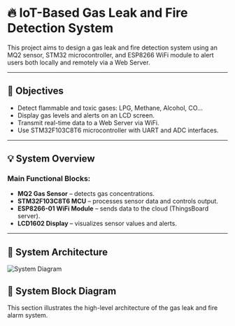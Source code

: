 # 🔥 IoT-Based Gas Leak and Fire Detection System

This project aims to design a gas leak and fire detection system using an MQ2 sensor, STM32 microcontroller, and ESP8266 WiFi module to alert users both locally and remotely via a Web Server.

---

## 🎯 Objectives

- Detect flammable and toxic gases: LPG, Methane, Alcohol, CO...
- Display gas levels and alerts on an LCD screen.
- Transmit real-time data to a Web Server via WiFi.
- Use STM32F103C8T6 microcontroller with UART and ADC interfaces.

---

## 💡 System Overview

### Main Functional Blocks:

- **MQ2 Gas Sensor** – detects gas concentrations.
- **STM32F103C8T6 MCU** – processes sensor data and controls output.
- **ESP8266-01 WiFi Module** – sends data to the cloud (ThingsBoard server).
- **LCD1602 Display** – visualizes sensor values and alerts.

---

## 🧱 System Architecture
![System Diagram](./assets/system_block_diagram.png)

## 🧱 System Block Diagram

This section illustrates the high-level architecture of the gas leak and fire alarm system.
